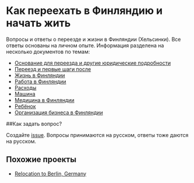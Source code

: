 # Как переехать в Финляндию и начать жить

Вопросы и ответы о переезде и жизни в Финляндии (Хельсинки). Все ответы основаны на личном опыте. Информация разделена на несколько документов по темам:

* [Основание для переезда и другие юридические подробности](README-Legal.md)
* [Переезд и первые шаги после](README-Moving.md)
* [Жизнь в Финляндии](README-Everyday-Life.md)
* [Работа в Финляндии](README-Everyday-Work.md)
* [Расходы](README-Expenses.md)
* [Машина](README-Car.md)
* [Медицина в Финляндии](README-Healf-Care.md)
* [Ребёнок](README-Child.md)
* [Организация бизнеса в Финляндии](README-Business.md)

##Как задать вопрос?

Создайте [issue](https://github.com/varya/living-in-finland/issues). Вопросы принимаются на русском, ответы тоже даются на русском.

## Похожие проекты

* [Relocation to Berlin, Germany](https://github.com/azproduction/relocating-to-berlin)
